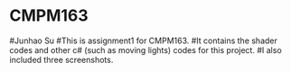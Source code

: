 # CMPM163
#Junhao Su
#This is assignment1 for CMPM163.
#It contains the shader codes and other c# (such as moving lights) codes for this project.
#I also included three screenshots.
